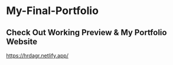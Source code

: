 # My-Final-Portfolio
 
## Check Out Working Preview & My Portfolio Website

https://hrdagr.netlify.app/
